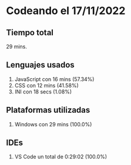# Codeando el 17/11/2022

## Tiempo total
29 mins.

## Lenguajes usados
1. JavaScript con 16 mins (57.34%)
1. CSS con 12 mins (41.58%)
1. INI con 18 secs (1.08%)

## Plataformas utilizadas
1. Windows con 29 mins (100.0%)

## IDEs
1. VS Code un total de 0:29:02 (100.0%)

